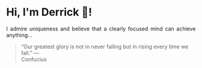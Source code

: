 # Hi, I'm Derrick 👋!
<p align="justify">I admire uniqueness and believe that a clearly focused mind can achieve anything...</p> 
<!-- #quote-start -->
<blockquote>&ldquo;Our greatest glory is not in never falling but in rising every time we fall.&rdquo; &mdash; <footer>Confucius</footer></blockquote>
<!-- #quote-end -->

